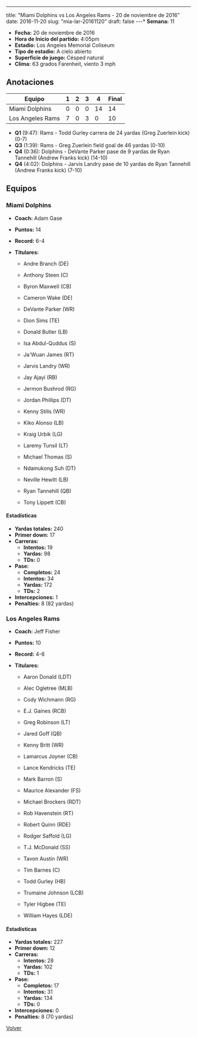 ---
title: "Miami Dolphins vs Los Angeles Rams - 20 de noviembre de 2016"
date: 2016-11-20
slug: "mia-lar-20161120"
draft: false
---* **Semana:** 11
* **Fecha:** 20 de noviembre de 2016
* **Hora de Inicio del partido:** 4:05pm
* **Estadio:** Los Angeles Memorial Coliseum
* **Tipo de estadio:** A cielo abierto
* **Superficie de juego:** Césped natural
* **Clima:** 63 grados Farenheit, viento 3 mph




## Anotaciones
| Equipo | 1 | 2 | 3 | 4 | Final |
|--------|---|---|---|---|-------|
| Miami Dolphins  | 0 | 0 | 0 | 14  | 14 |
| Los Angeles Rams  | 7 | 0 | 3 | 0  | 10 |
* **Q1** (9:47): Rams - Todd Gurley carrera de 24 yardas (Greg Zuerlein kick) (0-7)
* **Q3** (1:39): Rams - Greg Zuerlein field goal de 46 yardas (0-10)
* **Q4** (0:36): Dolphins - DeVante Parker pase de 9 yardas de Ryan Tannehill (Andrew Franks kick) (14-10)
* **Q4** (4:02): Dolphins - Jarvis Landry pase de 10 yardas de Ryan Tannehill (Andrew Franks kick) (7-10)


## Equipos


### Miami Dolphins
* **Coach:** Adam Gase
* **Puntos:** 14
* **Record:** 6-4
* **Titulares:** 

  * Andre Branch (DE) 

  * Anthony Steen (C) 

  * Byron Maxwell (CB) 

  * Cameron Wake (DE) 

  * DeVante Parker (WR) 

  * Dion Sims (TE) 

  * Donald Butler (LB) 

  * Isa Abdul-Quddus (S) 

  * Ja'Wuan James (RT) 

  * Jarvis Landry (WR) 

  * Jay Ajayi (RB) 

  * Jermon Bushrod (RG) 

  * Jordan Phillips (DT) 

  * Kenny Stills (WR) 

  * Kiko Alonso (LB) 

  * Kraig Urbik (LG) 

  * Laremy Tunsil (LT) 

  * Michael Thomas (S) 

  * Ndamukong Suh (DT) 

  * Neville Hewitt (LB) 

  * Ryan Tannehill (QB) 

  * Tony Lippett (CB) 

#### Estadísticas
* **Yardas totales:** 240
* **Primer down:** 17
* **Carreras:**
  * **Intentos:** 19
  * **Yardas:** 98
  * **TDs:** 0
* **Pase:**
  * **Completos:** 24
  * **Intentos:** 34
  * **Yardas:** 172
  * **TDs:** 2
* **Intercepciones:** 1
* **Penalties:** 8 (82 yardas)

### Los Angeles Rams
* **Coach:** Jeff Fisher
* **Puntos:** 10
* **Record:** 4-6
* **Titulares:** 

  * Aaron Donald (LDT) 

  * Alec Ogletree (MLB) 

  * Cody Wichmann (RG) 

  * E.J. Gaines (RCB) 

  * Greg Robinson (LT) 

  * Jared Goff (QB) 

  * Kenny Britt (WR) 

  * Lamarcus Joyner (CB) 

  * Lance Kendricks (TE) 

  * Mark Barron (S) 

  * Maurice Alexander (FS) 

  * Michael Brockers (RDT) 

  * Rob Havenstein (RT) 

  * Robert Quinn (RDE) 

  * Rodger Saffold (LG) 

  * T.J. McDonald (SS) 

  * Tavon Austin (WR) 

  * Tim Barnes (C) 

  * Todd Gurley (HB) 

  * Trumaine Johnson (LCB) 

  * Tyler Higbee (TE) 

  * William Hayes (LDE) 

#### Estadísticas
* **Yardas totales:** 227
* **Primer down:** 12
* **Carreras:**
  * **Intentos:** 28
  * **Yardas:** 102
  * **TDs:** 1
* **Pase:**
  * **Completos:** 17
  * **Intentos:** 31
  * **Yardas:** 134
  * **TDs:** 0
* **Intercepciones:** 0
* **Penalties:** 8 (70 yardas)


[Volver](/historia/2016)
